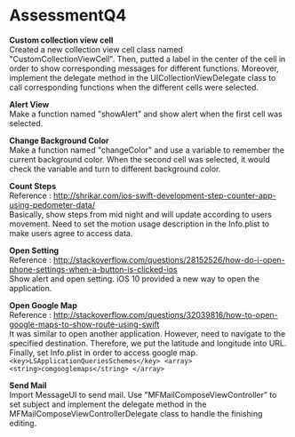 # AssessmentQ4
**Custom collection view cell**  
Created a new collection view cell class named "CustomCollectionViewCell". Then, putted a label in the center of the cell in order to show corresponding messages for different functions. Moreover, implement the delegate method in the UICollectionViewDelegate class to call corresponding functions when the different cells were selected.
  
**Alert View**  
Make a function named "showAlert" and show alert when the first cell was selected.  
  
**Change Background Color**  
Make a function named "changeColor" and use a variable to remember the current background color. When the second cell was selected, it would check the variable and turn to different background color.  
  
**Count Steps**  
Reference : <http://shrikar.com/ios-swift-development-step-counter-app-using-pedometer-data/>  
Basically, show steps from mid night and will update according to users movement. Need to set the motion usage description in the Info.plist to make users agree to access data.  
  
**Open Setting**  
Reference : <http://stackoverflow.com/questions/28152526/how-do-i-open-phone-settings-when-a-button-is-clicked-ios>  
Show alert and open setting. iOS 10 provided a new way to open the application. 

**Open Google Map**  
Reference : <http://stackoverflow.com/questions/32039816/how-to-open-google-maps-to-show-route-using-swift>  
It was similar to open another application. However, need to navigate to the specified destination. Therefore, we put the latitude and longitude into URL. Finally, set Info.plist in order to access google map.
``
<key>LSApplicationQueriesSchemes</key>
<array>
    <string>comgooglemaps</string>
</array>
``

**Send Mail**  
Import MessageUI to send mail. Use "MFMailComposeViewController" to set subject and implement the delegate method in the MFMailComposeViewControllerDelegate class to handle the finishing editing. 